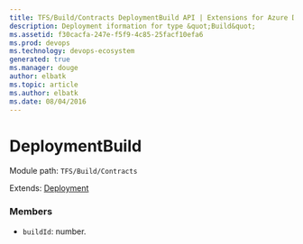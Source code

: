 ```yaml
---
title: TFS/Build/Contracts DeploymentBuild API | Extensions for Azure DevOps Services
description: Deployment iformation for type &quot;Build&quot;
ms.assetid: f30cacfa-247e-f5f9-4c85-25facf10efa6
ms.prod: devops
ms.technology: devops-ecosystem
generated: true
ms.manager: douge
author: elbatk
ms.topic: article
ms.author: elbatk
ms.date: 08/04/2016
---
```


# DeploymentBuild

Module path: `TFS/Build/Contracts`

Extends: [Deployment](./Deployment.md)

### Members

* `buildId`: number. 

